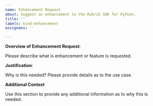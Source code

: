 ```yaml
---
name: Enhancement Request
about: Suggest an enhancement to the Rubrik SDK for Python.
title: ''
labels: kind-enhancement
assignees: ''

---
```


<!-- Please only use this template for submitting enhancement requests -->

**Overview of Enhancement Request**:

Please describe what is enhancement or feature is requested. 

**Justification**:

Why is this needed? Please provide details as to the use case.

**Additional Context**

Use this section to provide any additional information as to why this is needed. 
